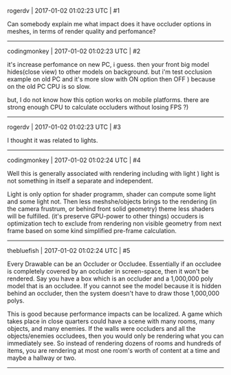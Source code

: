 rogerdv | 2017-01-02 01:02:23 UTC | #1

Can somebody explain me what impact does it have occluder options in meshes, in terms of render quality and perfomance?

-------------------------

codingmonkey | 2017-01-02 01:02:23 UTC | #2

it's increase perfomance on new PC, i guess. then your front big model hides(close view) to other models on background.
but i'm test occlusion example on old PC and it's more slow with ON option then OFF )
because on the old PC CPU is so slow. 

but, I do not know how this option works on mobile platforms. there are strong enough CPU to calculate occluders without losing FPS ?)

-------------------------

rogerdv | 2017-01-02 01:02:23 UTC | #3

I thought it was related to lights.

-------------------------

codingmonkey | 2017-01-02 01:02:24 UTC | #4

Well this is generally associated with rendering including with light )
light is not something in itself a separate and independent.

Light is only option for shader programm, shader can compute some light and some light not. 
Then less meshshe/objects brings to the rendering (in the camera frustrum, or behind front  solid geometry) theme less shaders will be fulfilled. (it's preserve GPU-power to other things)
occuders is optimization tech to exclude from rendering non visible geometry from next frame based on some kind simplified pre-frame calculation.

-------------------------

thebluefish | 2017-01-02 01:02:24 UTC | #5

Every Drawable can be an Occluder or Occludee. Essentially if an occludee is completely covered by an occluder in screen-space, then it won't be rendered.  Say you have a box which is an occluder and a 1,000,000 poly model that is an occludee. If you cannot see the model because it is hidden behind an occluder, then the system doesn't have to draw those 1,000,000 polys.

This is good because performance impacts can be localized. A game which takes place in close quarters could have a scene with many rooms, many objects, and many enemies. If the walls were occluders and all the objects/enemies occludees, then you would only be rendering what you can immediately see. So instead of rendering dozens of rooms and hundreds of items, you are rendering at most one room's worth of content at a time and maybe a hallway or two.

-------------------------

